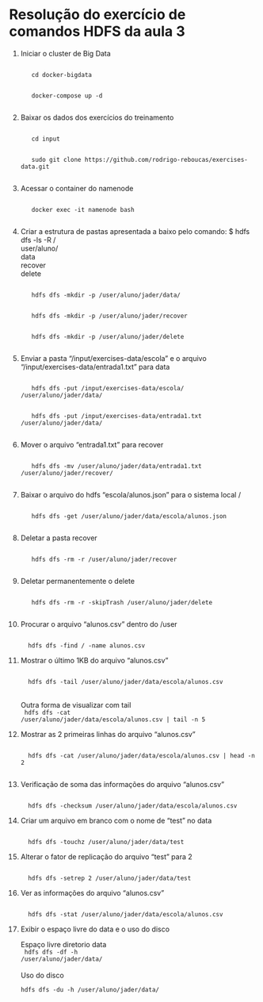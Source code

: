 # Resolução do exercício de comandos HDFS da aula 3

1. Iniciar o cluster de Big Data

    <code>
      cd docker-bigdata
    </code>
    <br>
    <code>
      docker-compose up -d
    </code>

2. Baixar os dados dos exercícios do treinamento
  
    <code>
      cd input
    </code> <br>
    <code>
      sudo git clone https://github.com/rodrigo-reboucas/exercises-data.git
    </code>
  
3. Acessar o container do namenode

    <code>
      docker exec -it namenode bash
    </code> <br>
4. Criar a estrutura de pastas apresentada a baixo pelo comando: $ hdfs dfs -ls -R / <br>
    user/aluno/ 
    <nome> <br>
    data <br>
    recover <br>
    delete <br>
  
    <code>
      hdfs dfs -mkdir -p /user/aluno/jader/data/
    </code> <br>
    <code>
      hdfs dfs -mkdir -p /user/aluno/jader/recover
    </code> <br>
    <code>
      hdfs dfs -mkdir -p /user/aluno/jader/delete
    </code>
      
5. Enviar a pasta “/input/exercises-data/escola” e o arquivo “/input/exercises-data/entrada1.txt” para data
  
    <code>
      hdfs dfs -put /input/exercises-data/escola/ /user/aluno/jader/data/
    </code> <br>
    <code>
      hdfs dfs -put /input/exercises-data/entrada1.txt /user/aluno/jader/data/
    </code>
  
6. Mover o arquivo “entrada1.txt” para recover
  
    <code>
      hdfs dfs -mv /user/aluno/jader/data/entrada1.txt /user/aluno/jader/recover/
    </code> <br>
  
7. Baixar o arquivo do hdfs “escola/alunos.json” para o sistema local /
  
    <code>
      hdfs dfs -get /user/aluno/jader/data/escola/alunos.json
    </code>
  
8. Deletar a pasta recover
  
    <code>
      hdfs dfs -rm -r /user/aluno/jader/recover
    </code>
  
9. Deletar permanentemente o delete
  
    <code>
      hdfs dfs -rm -r -skipTrash /user/aluno/jader/delete
    </code>
  
10. Procurar o arquivo “alunos.csv” dentro do /user
  
    <code>
      hdfs dfs -find / -name alunos.csv
    </code>
  
11. Mostrar o último 1KB do arquivo “alunos.csv”
  
    <code>
      hdfs dfs -tail /user/aluno/jader/data/escola/alunos.csv
    </code> <br>
  
    Outra forma de visualizar com tail </br>
    <code>
      hdfs dfs -cat /user/aluno/jader/data/escola/alunos.csv | tail -n 5
    </code>
  
12. Mostrar as 2 primeiras linhas do arquivo “alunos.csv”
  
    <code>
      hdfs dfs -cat /user/aluno/jader/data/escola/alunos.csv | head -n 2
     </code>
  
13. Verificação de soma das informações do arquivo “alunos.csv”

    <code>
      hdfs dfs -checksum /user/aluno/jader/data/escola/alunos.csv
    </code>
 
14. Criar um arquivo em branco com o nome de “test” no data

    <code>
      hdfs dfs -touchz /user/aluno/jader/data/test
    </code>
    
15. Alterar o fator de replicação do arquivo “test” para 2

    <code>
      hdfs dfs -setrep 2 /user/aluno/jader/data/test
    </code>
    
16. Ver as informações do arquivo “alunos.csv”

    <code>
      hdfs dfs -stat /user/aluno/jader/data/escola/alunos.csv
    </code>
    
17. Exibir o espaço livre do data e o uso do disco

      Espaço livre diretorio data </br>
      <code>
        hdfs dfs -df -h /user/aluno/jader/data/
      </code> </br> </br>
      Uso do disco </br>
      <code>
        hdfs dfs -du -h /user/aluno/jader/data/
      </code>
